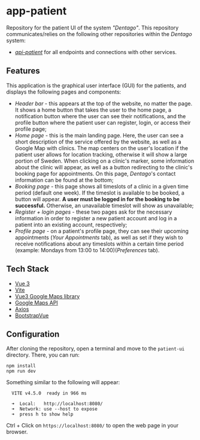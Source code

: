 # app-patient

Repository for the patient UI of the system *"Dentago"*.
This repository communicates/relies on the following other repositories within the *Dentago* system:
- [*api-patient*](https://git.chalmers.se/courses/dit355/2023/student-teams/dit356-2023-13/api-patient) for all endpoints and connections with other services.

## Features
This application is the graphical user interface (GUI) for the patients, and displays the following pages and components:
- *Header bar* - this appears at the top of the website, no matter the page. It shows a home button that takes the user to the home page, a notification button where the user can see their notifications, and the profile button where the patient user can register, login, or access their profile page;
- *Home page* - this is the main landing page. Here, the user can see a short description of the service offered by the website, as well as a Google Map with clinics. The map centers on the user's location if the patient user allows for location tracking, otherwise it will show a large portion of Sweden. When clicking on a clinic's marker, some information about the clinic will appear, as well as a button redirecting to the clinic's booking page for appointments. On this page, *Dentago*'s contact information can be found at the bottom;
- *Booking page* - this page shows all timeslots of a clinic in a given time period (default one week). If the timeslot is available to be booked, a button will appear. **A user must be logged in for the booking to be successful.** Otherwise, an unavailable timeslot will show as unavailable;
- *Register + login pages* - these two pages ask for the necessary information in order to register a new patient account and log in a patient into an existing account, respectively;
- *Profile page* - on a patient's profile page, they can see their upcoming appointments (*Your Appointments* tab), as well as set if they wish to receive notifications about any timeslots within a certain time period (example: Mondays from 13:00 to 14:00)(*Preferences* tab).

## Tech Stack
- [Vue 3](https://vuejs.org/)
- [Vite](https://vitejs.dev/)
- [Vue3 Google Maps library](https://www.npmjs.com/package/vue3-google-map)
- [Google Maps API](https://developers.google.com/maps)
- [Axios](https://axios-http.com/docs/intro)
- [BootstrapVue](https://bootstrap-vue.org/)

## Configuration

After cloning the repository, open a terminal and move to the `patient-ui` directory. There, you can run:
```
npm install
npm run dev
```

Something similar to the following will appear:
```
  VITE v4.5.0  ready in 966 ms

  ➜  Local:   http://localhost:8080/
  ➜  Network: use --host to expose
  ➜  press h to show help

```

Ctrl + Click on `https://localhost:8080/` to open the web page in your browser.
